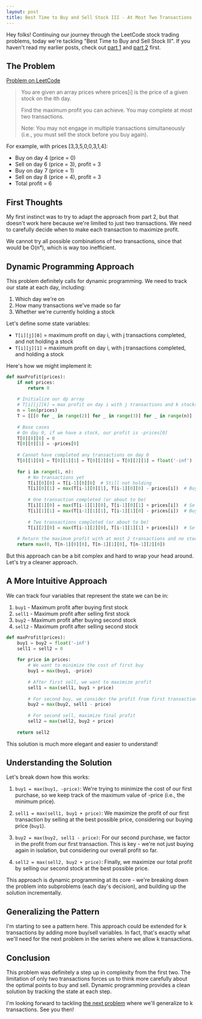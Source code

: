 ```yaml
---
layout: post
title: Best Time to Buy and Sell Stock III - At Most Two Transactions
---
```


Hey folks! Continuing our journey through the LeetCode stock trading problems, today we're tackling "Best Time to Buy and Sell Stock III". If you haven't read my earlier posts, check out [part 1](/2025/04/14/best-time-to-buy-and-sell-stock/) and [part 2](/2025/04/15/best-time-to-buy-and-sell-stock-ii/) first.

## The Problem

[Problem on LeetCode](https://leetcode.com/problems/best-time-to-buy-and-sell-stock-iii/)

<blockquote>
You are given an array prices where prices[i] is the price of a given stock on the ith day.


Find the maximum profit you can achieve. You may complete at most two transactions.

Note: You may not engage in multiple transactions simultaneously (i.e., you must sell the stock before you buy again).
</blockquote>

For example, with prices [3,3,5,0,0,3,1,4]:
- Buy on day 4 (price = 0)
- Sell on day 6 (price = 3), profit = 3
- Buy on day 7 (price = 1)
- Sell on day 8 (price = 4), profit = 3
- Total profit = 6

## First Thoughts

My first instinct was to try to adapt the approach from part 2, but that doesn't work here because we're limited to just two transactions. We need to carefully decide when to make each transaction to maximize profit.

We cannot try all possible combinations of two transactions, since that would be O(n⁴), which is way too inefficient.

## Dynamic Programming Approach

This problem definitely calls for dynamic programming. We need to track our state at each day, including:
1. Which day we're on
2. How many transactions we've made so far
3. Whether we're currently holding a stock

Let's define some state variables:
- `T[i][j][0]` = maximum profit on day i, with j transactions completed, and not holding a stock
- `T[i][j][1]` = maximum profit on day i, with j transactions completed, and holding a stock

Here's how we might implement it:

```python
def maxProfit(prices):
    if not prices:
        return 0
    
    # Initialize our dp array
    # T[i][j][k] = max profit on day i with j transactions and k stocks (0 or 1)
    n = len(prices)
    T = [[[0 for _ in range(2)] for _ in range(3)] for _ in range(n)]
    
    # Base cases
    # On day 0, if we have a stock, our profit is -prices[0]
    T[0][0][0] = 0
    T[0][0][1] = -prices[0]
    
    # Cannot have completed any transactions on day 0
    T[0][1][0] = T[0][1][1] = T[0][2][0] = T[0][2][1] = float('-inf')
    
    for i in range(1, n):
        # No transactions yet
        T[i][0][0] = T[i-1][0][0]  # Still not holding
        T[i][0][1] = max(T[i-1][0][1], T[i-1][0][0] - prices[i])  # Buy or keep holding
        
        # One transaction completed (or about to be)
        T[i][1][0] = max(T[i-1][1][0], T[i-1][0][1] + prices[i])  # Sell or stay without stock
        T[i][1][1] = max(T[i-1][1][1], T[i-1][1][0] - prices[i])  # Buy again or keep holding
        
        # Two transactions completed (or about to be)
        T[i][2][0] = max(T[i-1][2][0], T[i-1][1][1] + prices[i])  # Sell or stay without stock
    
    # Return the maximum profit with at most 2 transactions and no stock at the end
    return max(0, T[n-1][0][0], T[n-1][1][0], T[n-1][2][0])
```

But this approach can be a bit complex and hard to wrap your head around. Let's try a cleaner approach.

## A More Intuitive Approach

We can track four variables that represent the state we can be in:
1. `buy1` - Maximum profit after buying first stock
2. `sell1` - Maximum profit after selling first stock
3. `buy2` - Maximum profit after buying second stock
4. `sell2` - Maximum profit after selling second stock

```python
def maxProfit(prices):
    buy1 = buy2 = float('-inf')
    sell1 = sell2 = 0
    
    for price in prices:
        # We want to minimize the cost of first buy
        buy1 = max(buy1, -price)
        
        # After first sell, we want to maximize profit
        sell1 = max(sell1, buy1 + price)
        
        # For second buy, we consider the profit from first transaction
        buy2 = max(buy2, sell1 - price)
        
        # For second sell, maximize final profit
        sell2 = max(sell2, buy2 + price)
    
    return sell2
```

This solution is much more elegant and easier to understand! 

## Understanding the Solution

Let's break down how this works:

1. `buy1 = max(buy1, -price)`: We're trying to minimize the cost of our first purchase, so we keep track of the maximum value of -price (i.e., the minimum price).

2. `sell1 = max(sell1, buy1 + price)`: We maximize the profit of our first transaction by selling at the best possible price, considering our buying price (`buy1`).

3. `buy2 = max(buy2, sell1 - price)`: For our second purchase, we factor in the profit from our first transaction. This is key - we're not just buying again in isolation, but considering our overall profit so far.

4. `sell2 = max(sell2, buy2 + price)`: Finally, we maximize our total profit by selling our second stock at the best possible price.

This approach is dynamic programming at its core - we're breaking down the problem into subproblems (each day's decision), and building up the solution incrementally.

## Generalizing the Pattern

I'm starting to see a pattern here. This approach could be extended for k transactions by adding more buy/sell variables. In fact, that's exactly what we'll need for the next problem in the series where we allow k transactions.

## Conclusion

This problem was definitely a step up in complexity from the first two. The limitation of only two transactions forces us to think more carefully about the optimal points to buy and sell. Dynamic programming provides a clean solution by tracking the state at each step.

I'm looking forward to tackling [the next problem](/2025/04/15/best-time-to-buy-and-sell-stock-iv/) where we'll generalize to k transactions. See you then! 